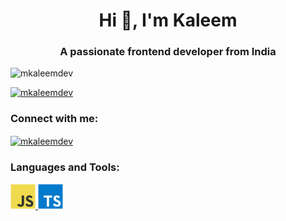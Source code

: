<h1 align="center">Hi 👋, I'm Kaleem</h1>
<h3 align="center">A passionate frontend developer from India</h3>

<p align="left"> <img src="https://komarev.com/ghpvc/?username=mkaleemdev&label=Profile%20views&color=0e75b6&style=flat" alt="mkaleemdev" /> </p>

<p align="left"> <a href="https://twitter.com/mkaleemdev" target="blank"><img src="https://img.shields.io/twitter/follow/mkaleemdev?logo=twitter&style=for-the-badge" alt="mkaleemdev" /></a> </p>

<h3 align="left">Connect with me:</h3>
<p align="left">
<a href="https://twitter.com/mkaleemdev" target="blank"><img align="center" src="https://raw.githubusercontent.com/rahuldkjain/github-profile-readme-generator/master/src/images/icons/Social/twitter.svg" alt="mkaleemdev" height="30" width="40" /></a>
</p>

<h3 align="left">Languages and Tools:</h3>
<p align="left"> <a href="https://developer.mozilla.org/en-US/docs/Web/JavaScript" target="_blank" rel="noreferrer"> <img src="https://raw.githubusercontent.com/devicons/devicon/master/icons/javascript/javascript-original.svg" alt="javascript" width="40" height="40"/> </a> <a href="https://www.typescriptlang.org/" target="_blank" rel="noreferrer"> <img src="https://raw.githubusercontent.com/devicons/devicon/master/icons/typescript/typescript-original.svg" alt="typescript" width="40" height="40"/> </a> </p>
